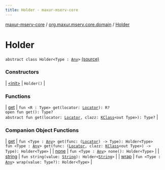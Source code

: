 ```yaml
---
title: Holder - maxur-mserv-core
---
```


[maxur-mserv-core](../../index.html) / [org.maxur.mserv.core.domain](../index.html) / [Holder](.)

# Holder

`abstract class Holder<Type : `[`Any`](https://kotlinlang.org/api/latest/jvm/stdlib/kotlin/-any/index.html)`>` [(source)](https://github.com/myunusov/maxur-mserv/tree/master/maxur-mserv-core/src/main/kotlin/org/maxur/mserv/core/domain/Holder.kt#L6)

### Constructors

| [&lt;init&gt;](-init-.html) | `Holder()` |

### Functions

| [get](get.html) | `fun <R : Type> get(locator: `[`Locator`](../../org.maxur.mserv.core/-locator/index.html)`): R?`<br>`open fun get(): Type?`<br>`abstract fun get(locator: `[`Locator`](../../org.maxur.mserv.core/-locator/index.html)`, clazz: `[`KClass`](https://kotlinlang.org/api/latest/jvm/stdlib/kotlin.reflect/-k-class/index.html)`<out Type>): Type?` |

### Companion Object Functions

| [get](get.html) | `fun <Type : `[`Any`](https://kotlinlang.org/api/latest/jvm/stdlib/kotlin/-any/index.html)`> get(func: (`[`Locator`](../../org.maxur.mserv.core/-locator/index.html)`) -> Type): Holder<Type>`<br>`fun <Type : `[`Any`](https://kotlinlang.org/api/latest/jvm/stdlib/kotlin/-any/index.html)`> get(func: (`[`Locator`](../../org.maxur.mserv.core/-locator/index.html)`, clazz: `[`KClass`](https://kotlinlang.org/api/latest/jvm/stdlib/kotlin.reflect/-k-class/index.html)`<out Type>) -> Type): Holder<Type>` |
| [none](none.html) | `fun <Type : `[`Any`](https://kotlinlang.org/api/latest/jvm/stdlib/kotlin/-any/index.html)`> none(): Holder<Type>` |
| [string](string.html) | `fun string(value: `[`String`](https://kotlinlang.org/api/latest/jvm/stdlib/kotlin/-string/index.html)`): Holder<`[`String`](https://kotlinlang.org/api/latest/jvm/stdlib/kotlin/-string/index.html)`>` |
| [wrap](wrap.html) | `fun <Type : `[`Any`](https://kotlinlang.org/api/latest/jvm/stdlib/kotlin/-any/index.html)`> wrap(value: Type?): Holder<Type>` |

